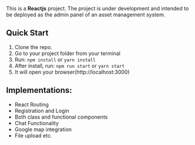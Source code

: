 This is a **Reactjs** project. The
project is under development and intended to be
deployed as the admin panel of an asset management system. 

## Quick Start

1.  Clone the repo.
2.  Go to your project folder from your terminal
3.  Run: `npm install` or `yarn install`
4.  After install, run: `npm run start` or `yarn start`
5.  It will open your browser(http://localhost:3000)


## Implementations:
- React Routing
- Registration and Login
- Both class and functional components
- Chat Functionality
- Google map integration
- File upload  etc.


